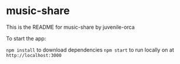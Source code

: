 # music-share

This is the README for music-share by juvenile-orca

To start the app:

`npm install` to download dependencies
`npm start` to run locally on at `http://localhost:3000`
  
